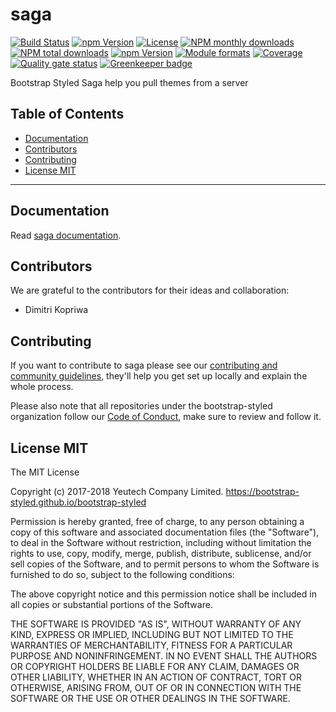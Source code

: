 # saga

[![Build Status](https://travis-ci.org/bootstrap-styled/saga.svg?branch=master)](https://travis-ci.org/bootstrap-styled/saga) [![npm Version](https://img.shields.io/npm/v/@bootstrap-styled/saga.svg?style=flat)](https://www.npmjs.com/package/@bootstrap-styled/saga) [![License](https://img.shields.io/npm/l/@bootstrap-styled/saga.svg?style=flat)](https://www.npmjs.com/package/@bootstrap-styled/saga) [![NPM monthly downloads](https://img.shields.io/npm/dm/@bootstrap-styled/saga.svg?style=flat)](https://npmjs.org/package/@bootstrap-styled/saga) [![NPM total downloads](https://img.shields.io/npm/dt/@bootstrap-styled/saga.svg?style=flat)](https://npmjs.org/package/@bootstrap-styled/saga) [![npm Version](https://img.shields.io/node/v/@bootstrap-styled/saga.svg?style=flat)](https://www.npmjs.com/package/@bootstrap-styled/saga) [![Module formats](https://img.shields.io/badge/module%20formats-umd%2C%20cjs%2C%20esm-green.svg?style=flat)](https://www.npmjs.com/package/@bootstrap-styled/saga)
[![Coverage](https://sonarcloud.io/api/project_badges/measure?project=com.github.bootstrap-styled.saga&metric=coverage)](https://sonarcloud.io/dashboard?id=com.github.bootstrap-styled.saga) [![Quality gate status](https://sonarcloud.io/api/project_badges/measure?project=com.github.bootstrap-styled.saga&metric=alert_status)](https://sonarcloud.io/dashboard?id=com.github.bootstrap-styled.saga) [![Greenkeeper badge](https://badges.greenkeeper.io/bootstrap-styled/saga.svg)](https://greenkeeper.io/)

Bootstrap Styled Saga help you pull themes from a server


## Table of Contents

  - [Documentation](#documentation)
  - [Contributors](#contributors)
  - [Contributing](#contributing)
  - [License MIT](#license-mit)

---

## Documentation

Read [saga documentation](https://bootstrap-styled.github.io/saga).

## Contributors

We are grateful to the contributors for their ideas and collaboration:

- Dimitri Kopriwa

## Contributing

If you want to contribute to saga please see our [contributing and community guidelines](https://github.com/bootstrap-styled/saga/blob/master/CONTRIBUTING.md), they\'ll help you get set up locally and explain the whole process.

Please also note that all repositories under the bootstrap-styled organization follow our [Code of Conduct](https://github.com/bootstrap-styled/saga/blob/master/CODE_OF_CONDUCT.md), make sure to review and follow it.

## License MIT

The MIT License

Copyright (c) 2017-2018 Yeutech Company Limited. https://bootstrap-styled.github.io/bootstrap-styled

Permission is hereby granted, free of charge, to any person obtaining a copy
of this software and associated documentation files (the "Software"), to deal
in the Software without restriction, including without limitation the rights
to use, copy, modify, merge, publish, distribute, sublicense, and/or sell
copies of the Software, and to permit persons to whom the Software is
furnished to do so, subject to the following conditions:

The above copyright notice and this permission notice shall be included in
all copies or substantial portions of the Software.

THE SOFTWARE IS PROVIDED "AS IS", WITHOUT WARRANTY OF ANY KIND, EXPRESS OR
IMPLIED, INCLUDING BUT NOT LIMITED TO THE WARRANTIES OF MERCHANTABILITY,
FITNESS FOR A PARTICULAR PURPOSE AND NONINFRINGEMENT. IN NO EVENT SHALL THE
AUTHORS OR COPYRIGHT HOLDERS BE LIABLE FOR ANY CLAIM, DAMAGES OR OTHER
LIABILITY, WHETHER IN AN ACTION OF CONTRACT, TORT OR OTHERWISE, ARISING FROM,
OUT OF OR IN CONNECTION WITH THE SOFTWARE OR THE USE OR OTHER DEALINGS IN
THE SOFTWARE.

